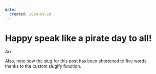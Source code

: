 ```yaml
---
date:
  created: 2024-09-19
---
```


# Happy speak like a pirate day to all!

Arr!

<!-- more -->

Also, note how the slug for this post has been shortened to five words thanks
to the custom slugify function.